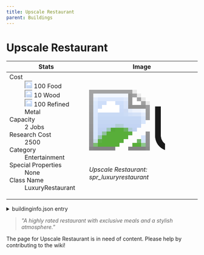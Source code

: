 ```yaml
---
title: Upscale Restaurant
parent: Buildings
---
```

# Upscale Restaurant

[//]: # (Pre-generated content)
<table><thead><tr><th>Stats</th><th>Image</th></tr></thead><tbody><tr><td><dl><dt>Cost</dt><dd><div class="resource-icon"><img style="object-position: -1009px -533px;" src="https://tfe2-wiki.github.io/assets/sprites.png"></div> 100 Food<br><div class="resource-icon"><img style="object-position: -637px -751px;" src="https://tfe2-wiki.github.io/assets/sprites.png"></div> 10 Wood<br><div class="resource-icon"><img style="object-position: -795px -775px;" src="https://tfe2-wiki.github.io/assets/sprites.png"></div> 100 Refined Metal</dd><dt>Capacity</dt><dd>2 Jobs</dd><dt>Research Cost</dt><dd>2500</dd><dt>Category</dt><dd>Entertainment</dd><dt>Special Properties</dt><dd>None</dd><dt>Class Name</dt><dd>LuxuryRestaurant</dd></dl></td><td><style>.building-image {width: 200px;height: 200px;overflow: hidden;position: relative;}.building-image img {image-rendering: pixelated;object-fit: none;transform: scale(10);transform-origin: left top;position: absolute;left: 0;top: 0;}.resource-image {width: 200px;height: 200px;overflow: hidden;position: relative;}.resource-image img {image-rendering: pixelated;object-fit: none;transform: scale(20);transform-origin: left top;position: absolute;left: 0;top: 0;}.building-icon {width: 20px;height: 20px;overflow: hidden;position: relative;display: inline-block;}.building-icon img {image-rendering: pixelated;object-fit: none;transform: scale(1);transform-origin: left top;position: absolute;left: 0;top: 0;}.resource-icon {width: 20px;height: 20px;overflow: hidden;position: relative;display: inline-block;}.resource-icon img {image-rendering: pixelated;object-fit: none;transform: scale(2);transform-origin: left top;position: absolute;left: 0;top: 0;}</style><div class="building-image"><img style="object-position: -274px -939px;" src="https://tfe2-wiki.github.io/assets/sprites.png" alt="Upscale Restaurant Back"><img style="object-position: -252px -939px;" src="https://tfe2-wiki.github.io/assets/sprites.png" alt="Upscale Restaurant"></div><i>Upscale Restaurant: spr_luxuryrestaurant</i></td></tr></tbody></table><details><summary>buildinginfo.json entry</summary>```json
	{
    "className": "LuxuryRestaurant",
    "food": 100,
    "wood": 10,
    "stone": 0,
    "machineParts": 0,
    "knowledge": 2500,
    "refinedMetal": 100,
    "category": "Entertainment",
    "unlockedByDefault": false,
    "specialInfo": [],
    "jobs": 2,
    "notUnlockedWithAll": true
}
	```</details><blockquote><i>"A highly rated restaurant with exclusive meals and a stylish atmosphere."</i></blockquote>

The page for Upscale Restaurant is in need of content. Please help by contributing to the wiki!
